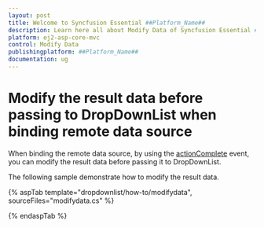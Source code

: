 ```yaml
---
layout: post
title: Welcome to Syncfusion Essential ##Platform_Name##
description: Learn here all about Modify Data of Syncfusion Essential ##Platform_Name## widgets based on HTML5 and jQuery.
platform: ej2-asp-core-mvc
control: Modify Data
publishingplatform: ##Platform_Name##
documentation: ug
---
```



# Modify the result data before passing to DropDownList when binding remote data source

When binding the remote data source, by using the [actionComplete](https://help.syncfusion.com/cr/cref_files/aspnetcore-js2/Syncfusion.EJ2~Syncfusion.EJ2.DropDowns.DropDownList~ActionComplete.html) event,
you can modify the result data before passing it to DropDownList.

The following sample demonstrate how to modify the result data.

{% aspTab template="dropdownlist/how-to/modifydata", sourceFiles="modifydata.cs" %}

{% endaspTab %}